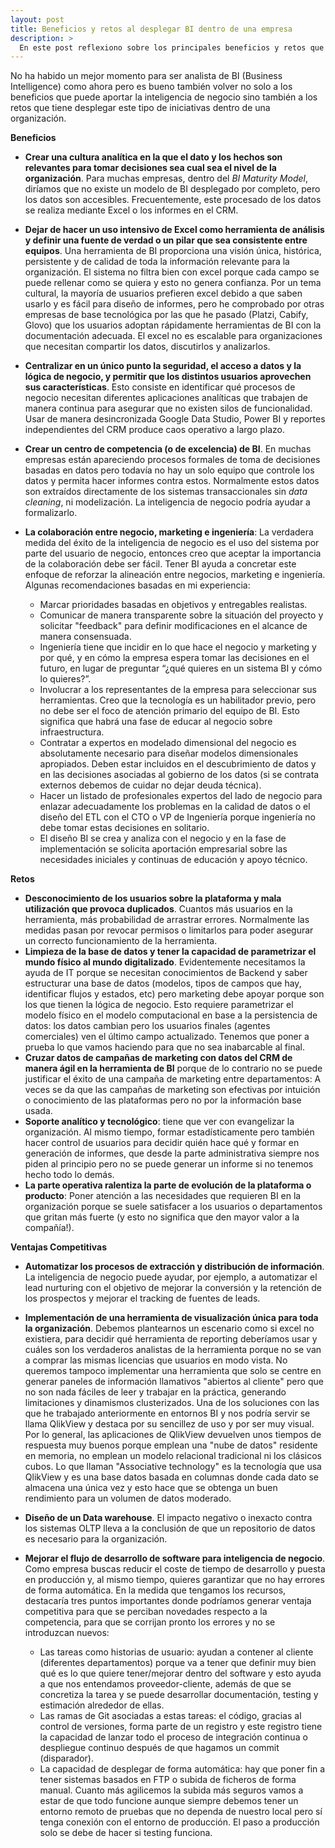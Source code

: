 ```yaml
---
layout: post
title: Beneficios y retos al desplegar BI dentro de una empresa
description: >
  En este post reflexiono sobre los principales beneficios y retos que podría generar el despliegue de la inteligencia de negocio en una organización. <!--more-->
---
```

No ha habido un mejor momento para ser analista de BI (Business Intelligence) como ahora pero es bueno también volver no solo a los beneficios que puede aportar la inteligencia de negocio sino también a los retos que tiene desplegar este tipo de iniciativas dentro de una organización. 
<!--more-->

**Beneficios**

- **Crear una cultura analítica en la que el dato y los hechos son relevantes para tomar decisiones sea cual sea el nivel de la organización**. Para muchas empresas, dentro del *BI Maturity Model*, diríamos que no existe un modelo de BI desplegado por completo, pero los datos son accesibles. Frecuentemente, este procesado de los datos se realiza mediante Excel o los informes en el CRM.

- **Dejar de hacer un uso intensivo de Excel como herramienta de análisis y definir una fuente de verdad o un pilar que sea consistente entre equipos**. Una herramienta de BI proporciona una visión única, histórica, persistente y de calidad de toda la información relevante para la organización. El sistema no filtra bien con excel porque cada campo se puede rellenar como se quiera y esto no genera confianza. Por un tema cultural, la mayoría de usuarios prefieren excel debido a que saben usarlo y es fácil para diseño de informes, pero he comprobado por otras empresas de base tecnológica por las que he pasado (Platzi, Cabify, Glovo) que los usuarios adoptan rápidamente herramientas de BI con la documentación adecuada. El excel no es escalable para organizaciones que necesitan compartir los datos, discutirlos y analizarlos.

- **Centralizar en un único punto la seguridad, el acceso a datos y la lógica de negocio, y permitir que los distintos usuarios aprovechen sus características**. Esto consiste en identificar qué procesos de negocio necesitan diferentes aplicaciones analíticas que trabajen de manera continua para asegurar que no existen silos de funcionalidad. Usar de manera desincronizada Google Data Studio, Power BI y reportes independientes del CRM produce caos operativo a largo plazo.

- **Crear un centro de competencia (o de excelencia) de BI**. En muchas empresas están apareciendo procesos formales de toma de decisiones basadas en datos pero todavía no hay un solo equipo que controle los datos y permita hacer informes contra estos. Normalmente estos datos son extraídos directamente de los sistemas transaccionales sin *data cleaning*, ni modelización. La inteligencia de negocio podría ayudar a formalizarlo.

- **La colaboración entre negocio, marketing e ingeniería**: La verdadera medida del éxito de la inteligencia de negocio es el uso del sistema por parte del usuario de negocio, entonces creo que aceptar la importancia de la colaboración debe ser fácil. Tener BI ayuda a concretar este enfoque de reforzar la alineación entre negocios, marketing e ingeniería. Algunas recomendaciones basadas en mi experiencia:
  - Marcar prioridades basadas en objetivos y entregables realistas.
  - Comunicar de manera transparente sobre la situación del proyecto y solicitar "feedback" para definir modificaciones en el alcance de manera consensuada.
  - Ingeniería tiene que incidir en lo que hace el negocio y marketing y por qué, y en cómo la empresa espera tomar las decisiones en el futuro, en lugar de preguntar “¿qué quieres en un sistema BI y cómo lo quieres?”. 
  - Involucrar a los representantes de la empresa para seleccionar sus herramientas. Creo que la tecnología es un habilitador previo, pero no debe ser el foco de atención primario del equipo de BI. Esto significa que habrá una fase de educar al negocio sobre infraestructura.
  - Contratar a expertos en modelado dimensional del negocio es absolutamente necesario para diseñar modelos dimensionales apropiados. Deben estar incluidos en el descubrimiento de datos y en las decisiones asociadas al gobierno de los datos (si se contrata externos debemos de cuidar no dejar deuda técnica).
  - Hacer un listado de profesionales expertos del lado de negocio para enlazar adecuadamente los problemas en la calidad de datos o el diseño del ETL con el CTO o VP de Ingeniería porque ingeniería no debe tomar estas decisiones en solitario.
  - El diseño BI se crea y analiza con el negocio y en la fase de implementación se solicita aportación empresarial sobre las necesidades iniciales y continuas de educación y apoyo técnico.
  
**Retos**

- **Desconocimiento de los usuarios sobre la plataforma y mala utilización que provoca duplicados**. Cuantos más usuarios en la herramienta, más probabilidad de arrastrar errores. Normalmente las medidas pasan por revocar permisos o limitarlos para poder asegurar un correcto funcionamiento de la herramienta.
- **Limpieza de la base de datos y tener la capacidad de parametrizar el mundo físico al mundo digitalizado**. Evidentemente necesitamos la ayuda de IT porque se necesitan conocimientos de Backend y saber estructurar una base de datos (modelos, tipos de campos que hay, identificar flujos y estados, etc) pero marketing debe apoyar porque son los que tienen la lógica de negocio. Esto requiere parametrizar el modelo físico en el modelo computacional en base a la persistencia de datos: los datos cambian pero los usuarios finales (agentes comerciales) ven el último campo actualizado. Tenemos que poner a prueba lo que vamos haciendo para que no sea inabarcable al final.
- **Cruzar datos de campañas de marketing con datos del CRM de manera ágil en la herramienta de BI** porque de lo contrario no se puede justificar el éxito de una campaña de marketing entre departamentos: A veces se da que las campañas de marketing son efectivas por intuición o conocimiento de las plataformas pero no por la información base usada.
- **Soporte analítico y tecnológico**: tiene que ver con evangelizar la organización. Al mismo tiempo, formar estadísticamente pero también hacer control de usuarios para decidir quién hace qué y formar en generación de informes, que desde la parte administrativa siempre nos piden al principio pero no se puede generar un informe si no tenemos hecho todo lo demás.
- **La parte operativa ralentiza la parte de evolución de la plataforma o producto**: Poner atención a las necesidades que requieren BI en la organización porque se suele satisfacer a los usuarios o departamentos que gritan más fuerte (y esto no significa que den mayor valor a la compañía!).

**Ventajas Competitivas**

- **Automatizar los procesos de extracción y distribución de información**. La inteligencia de negocio puede ayudar, por ejemplo, a automatizar el lead nurturing con el objetivo de mejorar la conversión y la retención de los prospectos y mejorar el tracking de fuentes de leads. 
- **Implementación de una herramienta de visualización única para toda la organización**. Debemos plantearnos un escenario como si excel no existiera, para decidir qué herramienta de reporting deberíamos usar y cuáles son los verdaderos analistas de la herramienta porque no se van a comprar las mismas licencias que usuarios en modo vista. No queremos tampoco implementar una herramienta que solo se centre en generar paneles de información llamativos "abiertos al cliente" pero que no son nada fáciles de leer y trabajar en la práctica, generando limitaciones y dinamismos clusterizados. Una de los soluciones con las que he trabajado anteriormente en entornos BI y nos podría servir se llama QlikView y destaca por su sencillez de uso y por ser muy visual. Por lo general, las aplicaciones de QlikView devuelven unos tiempos de respuesta muy buenos porque emplean una "nube de datos" residente en memoria, no emplean un modelo relacional tradicional ni los clásicos cubos. Lo que llaman "Associative technology" es la tecnología que usa QlikView y es una base datos basada en columnas donde cada dato se almacena una única vez y esto hace que se obtenga un buen rendimiento para un volumen de datos moderado.
- **Diseño de un Data warehouse**. El impacto negativo o inexacto contra los sistemas OLTP lleva a la conclusión de que un repositorio de datos es necesario para la organización.
- **Mejorar el flujo de desarrollo de software para inteligencia de negocio**. Como empresa buscas reducir el coste de tiempo de desarrollo y puesta en producción y, al mismo tiempo, quieres garantizar que no hay errores de forma automática. En la medida que tengamos los recursos, destacaría tres puntos importantes donde podríamos generar ventaja competitiva para que se perciban novedades respecto a la competencia, para que se corrijan pronto los errores y no se introduzcan nuevos:

  - Las tareas como historias de usuario: ayudan a contener al cliente (diferentes departamentos) porque va a tener que definir muy bien qué es lo que quiere tener/mejorar dentro del software y esto ayuda a que nos entendamos proveedor-cliente, además de que se concretiza la tarea y se puede desarrollar documentación, testing y estimación alrededor de ellas.
  - Las ramas de Git asociadas a estas tareas: el código, gracias al control de versiones, forma parte de un registro y este registro tiene la capacidad de lanzar todo el proceso de integración continua o despliegue continuo después de que hagamos un commit (disparador).
  - La capacidad de desplegar de forma automática: hay que poner fin a tener sistemas basados en FTP o subida de ficheros de forma manual. Cuanto más agilicemos la subida más seguros vamos a estar de que todo funcione aunque siempre debemos tener un entorno remoto de pruebas que no dependa de nuestro local pero sí tenga conexión con el entorno de producción. El paso a producción solo se debe de hacer si testing funciona.




